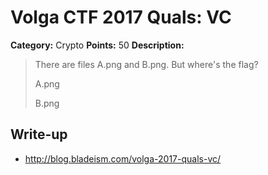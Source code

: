 # Volga CTF 2017 Quals: VC

**Category:** Crypto
**Points:** 50
**Description:**

> There are files A.png and B.png. But where's the flag?
> 
> A.png
> 
> B.png


## Write-up

 * http://blog.bladeism.com/volga-2017-quals-vc/
